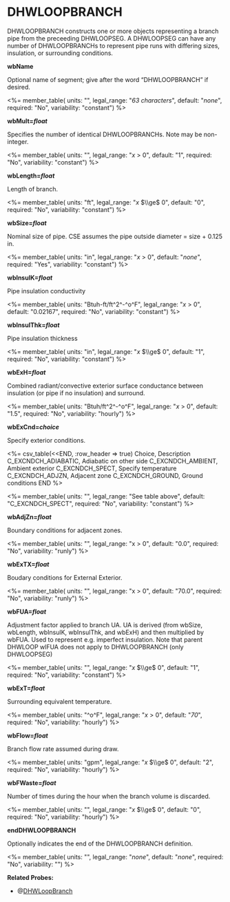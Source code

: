 # DHWLOOPBRANCH

DHWLOOPBRANCH constructs one or more objects representing a branch pipe from the preceeding DHWLOOPSEG. A DHWLOOPSEG can have any number of DHWLOOPBRANCHs to represent pipe runs with differing sizes, insulation, or surrounding conditions.

**wbName**

Optional name of segment; give after the word “DHWLOOPBRANCH” if desired.

<%= member_table(
  units: "",
  legal_range: "*63 characters*",
  default: "*none*",
  required: "No",
  variability: "constant")
  %>

**wbMult=*float***

Specifies the number of identical DHWLOOPBRANCHs. Note may be non-integer.

<%= member_table(
  units: "",
  legal_range: "*x* $>$ 0",
  default: "1",
  required: "No",
  variability: "constant")
  %>

**wbLength=*float***

Length of branch.

<%= member_table(
  units: "ft",
  legal_range: "*x* $\\ge$ 0",
  default: "0",
  required: "No",
  variability: "constant")
  %>

**wbSize=*float***

Nominal size of pipe. CSE assumes the pipe outside diameter = size + 0.125 in.

<%= member_table(
  units: "in",
  legal_range: "*x* $>$ 0",
  default: "*none*",
  required: "Yes",
  variability: "constant")
  %>

**wbInsulK=*float***

Pipe insulation conductivity

<%= member_table(
  units: "Btuh-ft/ft^2^-^o^F",
  legal_range: "*x* $>$ 0",
  default: "0.02167",
  required: "No",
  variability: "constant")
  %>

**wbInsulThk=*float***

Pipe insulation thickness

<%= member_table(
  units: "in",
  legal_range: "*x* $\\ge$ 0",
  default: "1",
  required: "No",
  variability: "constant")
  %>

**wbExH=*float***

Combined radiant/convective exterior surface conductance between insulation (or pipe if no insulation) and surround.

<%= member_table(
  units: "Btuh/ft^2^-^o^F",
  legal_range: "*x* $>$ 0",
  default: "1.5",
  required: "No",
  variability: "hourly")
  %>

**wbExCnd=*choice***

Specify exterior conditions.

<%= csv_table(<<END, :row_header => true)
Choice, Description
C_EXCNDCH_ADIABATIC, Adiabatic on other side
C_EXCNDCH_AMBIENT, Ambient exterior
C_EXCNDCH_SPECT, Specify temperature
C_EXCNDCH_ADJZN, Adjacent zone
C_EXCNDCH_GROUND, Ground conditions
END
%>

<%= member_table(
  units: "",
  legal_range: "See table above",
  default: "C_EXCNDCH_SPECT",
  required: "No",
  variability: "constant") %>

**wbAdjZn=*float***

Boundary conditions for adjacent zones.

<%= member_table(
  units: "",
  legal_range: "x $>$ 0",
  default: "0.0",
  required: "No",
  variability: "runly") %>

**wbExTX=*float***

Boudary conditions for External Exterior.

<%= member_table(
  units: "",
  legal_range: "x $>$ 0",
  default: "70.0",
  required: "No",
  variability: "runly") %>

**wbFUA=*float***

Adjustment factor applied to branch UA.  UA is derived (from wbSize, wbLength, wbInsulK, wbInsulThk, and wbExH) and then multiplied by wbFUA.  Used to represent e.g. imperfect insulation.  Note that parent DHWLOOP wlFUA does not apply to DHWLOOPBRANCH (only DHWLOOPSEG)

<%= member_table(
  units: "",
  legal_range: "*x* $\\ge$ 0",
  default: "1",
  required: "No",
  variability: "constant")
  %>

**wbExT=*float***

Surrounding equivalent temperature.

<%= member_table(
  units: "^o^F",
  legal_range: "*x* $>$ 0",
  default: "*70*",
  required: "No",
  variability: "hourly")
  %>

**wbFlow=*float***

Branch flow rate assumed during draw.

<%= member_table(
  units: "gpm",
  legal_range: "*x* $\\ge$ 0",
  default: "2",
  required: "No",
  variability: "hourly")
  %>

**wbFWaste=*float***

Number of times during the hour when the branch volume is discarded.

<%= member_table(
  units: "",
  legal_range: "*x* $\\ge$ 0",
  default: "0",
  required: "No",
  variability: "hourly")
  %>

**endDHWLOOPBRANCH**

Optionally indicates the end of the DHWLOOPBRANCH definition.

<%= member_table(
  units: "",
  legal_range: "*none*",
  default: "*none*",
  required: "No",
  variability: "")
  %>

**Related Probes:**

- @[DHWLoopBranch](#p_dhwloopbranch)

